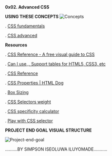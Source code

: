 **0x02. Advanced CSS**

**USING THESE CONCEPTS**
![Concepts](https://github.com/simpsonismade24d/alx-frontend/assets/111156398/bcb4c95c-f240-41b8-9487-e8672995969b)

. [CSS fundamentals](https://intranet.alxswe.com/concepts/544)

. [CSS advanced](https://intranet.alxswe.com/concepts/545)

**Resources**

. [CSS Reference - A free visual guide to CSS](https://intranet.alxswe.com/rltoken/MeWjjFdnI4juKMuswMHCDw)

. [Can I use,,, Support tables for HTML5, CSS3, etc](https://intranet.alxswe.com/rltoken/aacSCBKtMfaYb2ut8ADIIw)

. [CSS Reference](https://intranet.alxswe.com/rltoken/IHj5JLS3egRBhskQB5H18w)

. [CSS Properties | HTML Dog](https://intranet.alxswe.com/rltoken/86gOgI3QURbl3jboMjvdBA)

. [Box Sizing](https://intranet.alxswe.com/rltoken/C9A8kyK5eYXel9cNEgOutw)

. [CSS Selectors weight](https://intranet.alxswe.com/rltoken/cJCkolmCPaQS_DOm6ttAuw)

. [CSS specificity calculator](https://intranet.alxswe.com/rltoken/sbxh4s-Q7e6A10dvGIlwpg)

. [Play with CSS selector](https://intranet.alxswe.com/rltoken/1Ui1GLYaGceqw9_9LFw-SQ)

**PROJECT END GOAL VISUAL STRUCTURE**

![Project-end-goal](https://github.com/simpsonismade24d/alx-frontend/assets/111156398/cae17b2e-3614-4bdc-9dc5-b20d3f0e4141)

..........BY SIMPSON ISEOLUWA ILUYOMADE...........

